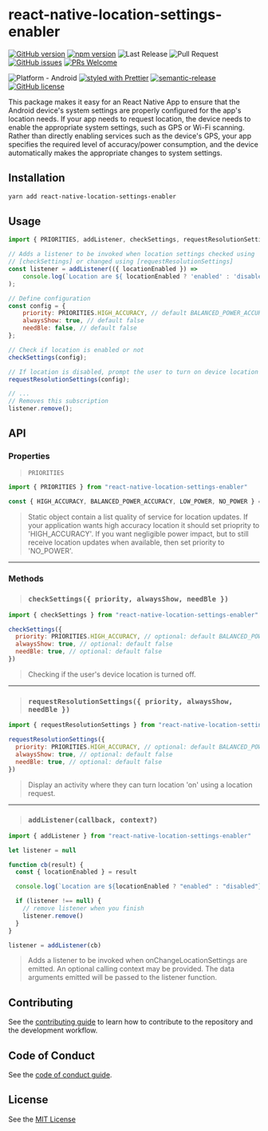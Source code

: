 # react-native-location-settings-enabler

[![GitHub version](https://badge.fury.io/gh/YsnKsy%2Freact-native-location-settings-enabler.svg)](https://github.com/YsnKsy/react-native-location-settings-enabler)
[![npm version](https://badge.fury.io/js/react-native-location-settings-enabler.svg)](https://www.npmjs.com/package/react-native-location-settings-enabler/)
![Last Release](https://github.com/YsnKsy/react-native-location-settings-enabler/workflows/Release/badge.svg)
![Pull Request](https://github.com/YsnKsy/react-native-location-settings-enabler/workflows/Pull%20Request/badge.svg)
[![GitHub issues](https://img.shields.io/github/issues/YsnKsy/react-native-location-settings-enabler)](https://github.com/YsnKsy/react-native-location-settings-enabler/issues)
[![PRs Welcome](https://img.shields.io/badge/PRs-welcome-brightgreen.svg?style=flat-square)](https://github.com/YsnKsy/react-native-location-settings-enabler/blob/master/CONTRIBUTING.md)

![Platform - Android](https://img.shields.io/badge/platform-Android-green.svg)
[![styled with Prettier](https://img.shields.io/badge/styled_with-Prettier-ff69b4.svg)](https://github.com/prettier/prettier)
[![semantic-release](https://img.shields.io/badge/%20%20%F0%9F%93%A6%F0%9F%9A%80-semantic--release-e10079.svg)](https://github.com/semantic-release/semantic-release)
[![GitHub license](https://img.shields.io/github/license/YsnKsy/react-native-location-settings-enabler)](https://github.com/YsnKsy/react-native-location-settings-enabler/blob/master/LICENSE)

This package makes it easy for an React Native App to ensure that the Android device&#39;s system settings are properly configured for the app&#39;s location needs. If your app needs to request location, the device needs to enable the appropriate system settings, such as GPS or Wi-Fi scanning. Rather than directly enabling services such as the device&#39;s GPS, your app specifies the required level of accuracy/power consumption, and the device automatically makes the appropriate changes to system settings.

## Installation

```sh
yarn add react-native-location-settings-enabler
```

## Usage

```js
import { PRIORITIES, addListener, checkSettings, requestResolutionSettings } from "react-native-location-settings-enabler";

// Adds a listener to be invoked when location settings checked using
// [checkSettings] or changed using [requestResolutionSettings]
const listener = addListener(({ locationEnabled }) =>
    console.log(`Location are ${ locationEnabled ? 'enabled' : 'disabled' }`);
);

// Define configuration
const config = {
    priority: PRIORITIES.HIGH_ACCURACY, // default BALANCED_POWER_ACCURACY
    alwaysShow: true, // default false
    needBle: false, // default false
};

// Check if location is enabled or not
checkSettings(config);

// If location is disabled, prompt the user to turn on device location
requestResolutionSettings(config);

// ...
// Removes this subscription
listener.remove();
```

## API

### Properties

> `PRIORITIES`

```js
import { PRIORITIES } from "react-native-location-settings-enabler"

const { HIGH_ACCURACY, BALANCED_POWER_ACCURACY, LOW_POWER, NO_POWER } = PRIORITIES
```

> Static object contain a list quality of service for location updates. If your application wants high accuracy location it should set prioprity to 'HIGH_ACCURACY'. If you want negligible power impact, but to still receive location updates when available, then set priority to 'NO_POWER'.

---

### Methods

> ### `checkSettings({ priority, alwaysShow, needBle })`

```js
import { checkSettings } from "react-native-location-settings-enabler"

checkSettings({
  priority: PRIORITIES.HIGH_ACCURACY, // optional: default BALANCED_POWER_ACCURACY
  alwaysShow: true, // optional: default false
  needBle: true, // optional: default false
})
```

> Checking if the user's device location is turned off.

---

> ### `requestResolutionSettings({ priority, alwaysShow, needBle })`

```js
import { requestResolutionSettings } from "react-native-location-settings-enabler"

requestResolutionSettings({
  priority: PRIORITIES.HIGH_ACCURACY, // optional: default BALANCED_POWER_ACCURACY
  alwaysShow: true, // optional: default false
  needBle: true, // optional: default false
})
```

> Display an activity where they can turn location 'on' using a location request.

---

> ### `addListener(callback, context?)`

```js
import { addListener } from "react-native-location-settings-enabler"

let listener = null

function cb(result) {
  const { locationEnabled } = result

  console.log(`Location are ${locationEnabled ? "enabled" : "disabled"}`)

  if (listener !== null) {
    // remove listener when you finish
    listener.remove()
  }
}

listener = addListener(cb)
```

> Adds a listener to be invoked when onChangeLocationSettings are emitted. An optional calling context may be provided. The data arguments emitted will be passed to the listener function.

## Contributing

See the [contributing guide](CONTRIBUTING.md) to learn how to contribute to the repository and the development workflow.

## Code of Conduct

See the [code of conduct guide](CODE_OF_CONDUCT.md).

## License

See the [MIT License](LICENSE)
